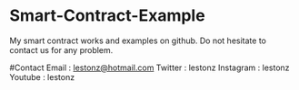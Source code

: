 # Smart-Contract-Example
My smart contract works and examples on github. 
Do not hesitate to contact us for any problem.

#Contact
Email : lestonz@hotmail.com
Twitter : lestonz
Instagram : lestonz
Youtube : lestonz
